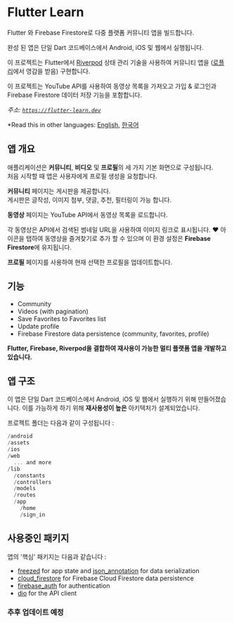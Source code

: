 # Flutter Learn

Flutter 와 Firebase Firestore로 다중 플랫폼 커뮤니티 앱을 빌드합니다.  

완성 된 앱은 단일 Dart 코드베이스에서 Android, iOS 및 웹에서 실행됩니다.  

이 프로젝트는 Flutter에서 [Riverpod](https://riverpod.dev) 상태 관리 기술을 사용하여 커뮤니티 앱을 ([로플리](https://www.lawfully.com/)에서 영감을 받음) 구현합니다.  

이 프로젝트는 YouTube API를 사용하여 동영상 목록을 가져오고 가입 & 로그인과 Firebase Firestore 데이터 저장 기능을 포함합니다.  

*주소: [`https://flutter-learn.dev`](https://flutter-learn.dev)*

*Read this in other languages: [English](README.md), [한국어](README.ko.md)

## 앱 개요

애플리케이션은 **커뮤니티**, **비디오** 및 **프로필**의 세 가지 기본 화면으로 구성됩니다.  
처음 시작할 때 앱은 사용자에게 프로필 생성을 요청합니다.  

**커뮤니티** 페이지는 게시판을 제공합니다.  
게시판은 글작성, 이미지 첨부, 댓글, 추천, 필터링이 가능 합니다.  

**동영상** 페이지는 YouTube API에서 동영상 목록을 로드합니다.  

각 동영상은 API에서 검색된 썸네일 URL을 사용하여 이미지 링크로 표시됩니다. ❤️ 아이콘을 탭하여 동영상을 즐겨찾기로 추가 할 수 있으며 이 환경 설정은 **Firebase Firestore**에 유지됩니다.  

<!-- 현재 선택한 프로필의 즐겨찾기 목록을 보려면 **즐겨찾기** 페이지를 엽니다.
*Open the **Favorites** page to see the list of Favorites for the currently selected profile.* -->

**프로필** 페이지를 사용하여 현재 선택한 프로필을 업데이트합니다.  

## 기능

- Community
- Videos (with pagination)
- Save Favorites to Favorites list
- Update profile
- Firebase Firestore data persistence (community, favorites, profile)

**Flutter, Firebase, Riverpod을 결합하여 재사용이 가능한 멀티 플랫폼 앱을 개발하고 있습니다.**  

## 앱 구조

이 앱은 단일 Dart 코드베이스에서 Android, iOS 및 웹에서 실행하기 위해 만들어졌습니다. 이를 가능하게 하기 위해 **재사용성이 높은** 아키텍처가 설계되었습니다.  

프로젝트 폴더는 다음과 같이 구성됩니다 :

``` dart
/android
/assets
/ios
/web
  ... and more
/lib
  /constants
  /controllers
  /models
  /routes
  /app
    /home
    /sign_in
```

## 사용중인 패키지

앱의 '핵심' 패키지는 다음과 같습니다 :

- [freezed](https://pub.dev/packages/freezed) for app state and [json_annotation](https://pub.dev/packages/json_annotation) for data serialization
- [cloud_firestore](https://pub.dev/packages/cloud_firestore) for Firebase Cloud Firestore data persistence
- [firebase_auth](https://pub.dev/packages/firebase_auth) for authentication
- [dio](https://pub.dev/packages/dio) for the API client

### 추후 업데이트 예정
